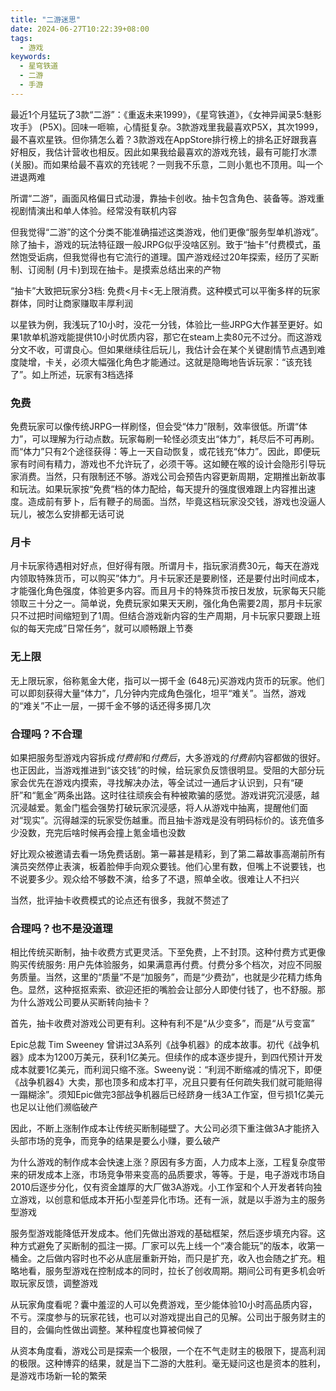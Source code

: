 ```yaml
---
title: "二游迷思"
date: 2024-06-27T10:22:39+08:00
tags:
  - 游戏
keywords:
  - 星穹铁道
  - 二游
  - 手游
---
```


最近1个月猛玩了3款“二游”：《重返未来1999》，《星穹铁道》，《女神异闻录5:魅影攻手》 (P5X)。回味一咂嘛，心情挺复杂。3款游戏里我最喜欢P5X，其次1999，最不喜欢星铁。但你猜怎么着？3款游戏在AppStore排行榜上的排名正好跟我喜好相反，我估计营收也相反。因此如果我给最喜欢的游戏充钱，最有可能打水漂 (关服)。而如果给最不喜欢的充钱呢？一则我不乐意，二则小氪也不顶用。叫一个进退两难

所谓“二游”，画面风格偏日式动漫，靠抽卡创收。抽卡包含角色、装备等。游戏重视剧情演出和单人体验。经常没有联机内容

但我觉得“二游”的这个分类不能准确描述这类游戏，他们更像“服务型单机游戏”。除了抽卡，游戏的玩法特征跟一般JRPG似乎没啥区别。致于“抽卡”付费模式，虽然饱受诟病，但我觉得也有它流行的道理。国产游戏经过20年探索，经历了买断制、订阅制 (月卡)到现在抽卡。是摸索总结出来的产物

“抽卡”大致把玩家分3档: 免费<月卡<无上限消费。这种模式可以平衡多样的玩家群体，同时让商家赚取丰厚利润

以星铁为例，我浅玩了10小时，没花一分钱，体验比一些JRPG大作甚至更好。如果1款单机游戏能提供10小时优质内容，那它在steam上卖80元不过分。而这游戏分文不收，可谓良心。但如果继续往后玩儿，我估计会在某个关键剧情节点遇到难度陡增，卡关，必须大幅强化角色才能通过。这就是隐晦地告诉玩家：“该充钱了”。如上所述，玩家有3档选择

### 免费
免费玩家可以像传统JRPG一样刷怪，但会受“体力”限制，效率很低。所谓“体力”，可以理解为行动点数。玩家每刷一轮怪必须支出“体力”，耗尽后不可再刷。而“体力”只有2个途径获得：等上一天自动恢复，或花钱充“体力”。因此，即便玩家有时间有精力，游戏也不允许玩了，必须干等。这如鲠在喉的设计会隐形引导玩家消费。当然，只有限制还不够。游戏公司会预告内容更新周期，定期推出新故事和玩法。如果玩家按“免费“档的体力配给，每天提升的强度很难跟上内容推出速度。造成前有萝卜，后有鞭子的局面。当然，毕竟这档玩家没交钱，游戏也没逼人玩儿，被怎么安排都无话可说

### 月卡
月卡玩家待遇相对好点，但好得有限。所谓月卡，指玩家消费30元，每天在游戏内领取特殊货币，可以购买”体力“。月卡玩家还是要刷怪，还是要付出时间成本，才能强化角色强度，体验更多内容。而且月卡的特殊货币按日发放，玩家每天只能领取三十分之一。简单说，免费玩家如果天天刷，强化角色需要2周，那月卡玩家只不过把时间缩短到了1周。但结合游戏新内容的生产周期，月卡玩家只要跟上班似的每天完成”日常任务“，就可以顺畅跟上节奏

### 无上限
无上限玩家，俗称氪金大佬，指可以一掷千金 (648元)买游戏内货币的玩家。他们可以即刻获得大量“体力”，几分钟内完成角色强化，坦平“难关”。当然，游戏的“难关”不止一层，一掷千金不够的话还得多掷几次

### 合理吗？不合理
如果把服务型游戏内容拆成*付费前*和*付费后*，大多游戏的*付费前*内容都做的很好。也正因此，当游戏推进到“该交钱”的时候，给玩家负反馈很明显。受阻的大部分玩家会优先在游戏内摸索，寻找解决办法，等全试过一通后才认识到，只有“硬肝”和“氪金”两条出路。这时往往顽疾会有种被欺骗的感觉。游戏讲究沉浸感，越沉浸越爱。氪金门槛会强势打破玩家沉浸感，将人从游戏中抽离，提醒他们面对“现实”。沉得越深的玩家受伤越重。而且抽卡游戏是没有明码标价的。该充值多少没数，充完后啥时候再会撞上氪金墙也没数

好比观众被邀请去看一场免费话剧。第一幕甚是精彩，到了第二幕故事高潮前所有演员突然停止表演，板着脸伸手向观众要钱。他们心里有数，但嘴上不说要钱，也不说要多少。观众给不够数不演，给多了不退，照单全收。很难让人不扫兴

当然，批评抽卡收费模式的论点还有很多，我就不赘述了

### 合理吗？也不是没道理
相比传统买断制，抽卡收费方式更灵活。下至免费，上不封顶。这种付费方式更像购买传统服务: 用户先体验服务，如果满意再付费。付费分多个档次，对应不同服务质量。当然，这里的“质量”不是“加服务”，而是“少费劲”，也就是少花精力练角色。显然，这种抠抠索索、欲迎还拒的嘴脸会让部分人即使付钱了，也不舒服。那为什么游戏公司要从买断转向抽卡？

首先，抽卡收费对游戏公司更有利。这种有利不是“从少变多”，而是“从亏变富”

Epic总裁 Tim Sweeney 曾讲过3A系列《战争机器》的成本故事。初代《战争机器》成本为1200万美元，获利1亿美元。但续作的成本逐步提升，到四代预计开发成本就要1亿美元，而利润只缩不涨。Sweeny说：“利润不断缩减的情况下，即便《战争机器4》大卖，那也顶多和成本打平，况且只要有任何疏失我们就可能赔得一蹋糊涂”。须知Epic做完3部战争机器后已经跻身一线3A工作室，但亏损1亿美元也足以让他们濒临破产

因此，不断上涨制作成本让传统买断制碰壁了。大公司必须下重注做3A才能挤入头部市场的竞争，而竞争的结果是要么小赚，要么破产

为什么游戏的制作成本会快速上涨？原因有多方面，人力成本上涨，工程复杂度带来的研发成本上涨，市场竞争带来变高的品质要求，等等。于是，电子游戏市场自2010后逐步分化，仅有资金雄厚的大厂做3A游戏。小工作室和个人开发者转向独立游戏，以创意和低成本开拓小型差异化市场。还有一派，就是以手游为主的服务型游戏

服务型游戏能降低开发成本。他们先做出游戏的基础框架，然后逐步填充内容。这种方式避免了买断制的孤注一掷。厂家可以先上线一个“凑合能玩”的版本，收第一桶金。之后做内容时也不必从底层重新开始，而只是扩充，收入也会随之扩充。粗略地看，服务型游戏在控制成本的同时，拉长了创收周期。期间公司有更多机会听取玩家反馈，调整游戏

从玩家角度看呢？囊中羞涩的人可以免费游戏，至少能体验10小时高品质内容，不亏。深度参与的玩家花钱，也可以对游戏提出自己的见解。公司出于服务财主的目的，会偏向性做出调整。某种程度也算被伺候了

从资本角度看，游戏公司是探索一个极限，一个在不气走财主的极限下，提高利润的极限。这种博弈的结果，就是当下二游的大胜利。毫无疑问这也是资本的胜利，是游戏市场新一轮的繁荣